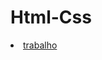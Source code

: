 
# Html-Css

<li><a href=" https://anacaroline0807.github.io/Html-Css/Exercícios/carol e camilly">trabalho</a></li>